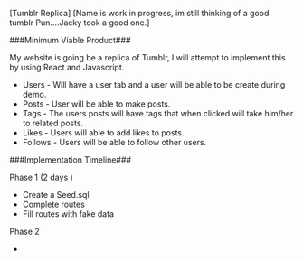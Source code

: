 [Tumblr Replica]
[Name is work in progress, im still thinking of a good tumblr Pun....Jacky took a good one.]


###Minimum Viable Product###

My website is going be a replica of Tumblr, I will attempt to implement this by using React and Javascript.

- Users - Will have a user tab and a user will be able to be create during demo.
- Posts - User will be able to make posts.
- Tags - The users posts will have tags that when clicked will take him/her to related posts.
- Likes - Users will able to add likes to posts.
- Follows - Users will be able to follow other users.

###Implementation Timeline###

Phase 1 (2 days )

- Create a Seed.sql
- Complete routes
- Fill routes with fake data

Phase 2

-
